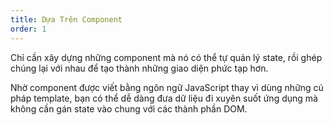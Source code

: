 ```yaml
---
title: Dựa Trên Component
order: 1
---
```


Chỉ cần xây dựng những component mà nó có thể tự quản lý state, rồi ghép chúng lại với nhau để tạo thành những giao diện phức tạp hơn.

Nhờ component được viết bằng ngôn ngữ JavaScript thay vì dùng những cú pháp template, bạn có thể dễ dàng đưa dữ liệu đi xuyên suốt ứng dụng mà không cần gán state vào chung với các thành phần DOM.
